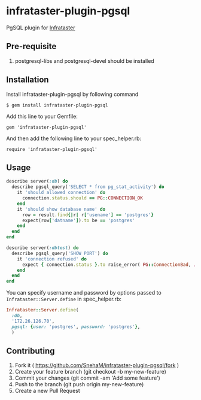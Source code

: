 # infrataster-plugin-pgsql

PgSQL plugin for [Infrataster](https://github.com/ryotarai/infrataster)

## Pre-requisite
1. postgresql-libs and postgresql-devel should be installed

## Installation
Install infrataster-plugin-pgsql by following command
   
   `$ gem install infrataster-plugin-pgsql`

Add this line to your Gemfile:

    gem 'infrataster-plugin-pgsql'

And then add the following line to your spec\_helper.rb:

    require 'infrataster-plugin-pgsql'

## Usage

```ruby
describe server(:db) do
  describe pgsql_query('SELECT * from pg_stat_activity') do
    it 'should allowed connection' do
      connection.status.should == PG::CONNECTION_OK
    end
    it 'should show database name' do
      row = result.find{|r| r['usename'] == 'postgres'}
      expect(row['datname']).to be == 'postgres'
    end
  end
end

describe server(:dbtest) do
  describe pgsql_query('SHOW PORT') do
    it 'connection refused' do 
      expect { connection.status }.to raise_error( PG::ConnectionBad, /could not connect to server: Connection refused/ )
    end
  end
end
```

You can specify username and password by options passed to `Infrataster::Server.define` in spec_helper.rb:

```ruby
Infrataster::Server.define(
  :db,
  '172.26.126.70',
  pgsql: {user: 'postgres', password: 'postgres'},
  )
```
## Contributing

1. Fork it ( https://github.com/SnehaM/infrataster-plugin-pgsql/fork )
2. Create your feature branch (git checkout -b my-new-feature)
3. Commit your changes (git commit -am 'Add some feature')
4. Push to the branch (git push origin my-new-feature)
5. Create a new Pull Request